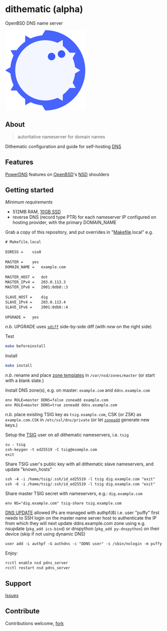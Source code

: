 # dithematic (alpha)

OpenBSD DNS name server

![Dithematic Logo](src/usr/local/share/doc/dithematic/dithematic-256x256.png)

## About
> autoritative nameserver for domain names

Dithematic configuration and guide for self-hosting [DNS](https://powerdns.org/dns-camel/)

## Features

[PowerDNS](https://doc.powerdns.com/authoritative/) features on [OpenBSD](https://github.com/openbsd/src/tree/master/usr.sbin/nsd)'s [NSD](https://man.openbsd.org/nsd.conf) shoulders

## Getting started

*Minimum requirements*
- 512MB RAM, [10GB SSD](src/usr/local/share/doc/dithematic/disklabel)
- reverse DNS (record type PTR) for each nameserver IP configured on hosting provider, with the primary DOMAIN_NAME

Grab a copy of this repository, and put overrides in "[Makefile](Makefile).local" e.g.
```console
# Makefile.local

EGRESS =	vio0

MASTER =	yes
DOMAIN_NAME =	example.com

MASTER_HOST =	dot
MASTER_IPv4 =	203.0.113.3
MASTER_IPv6 =	2001:0db8::3

SLAVE_HOST =	dig
SLAVE_IPv4 =	203.0.113.4
SLAVE_IPv6 =	2001:0db8::4

UPGRADE =	yes
```

*n.b.* UPGRADE uses [`sdiff`](https://man.openbsd.org/sdiff) side-by-side diff (with *new* on the right side)

Test
```sh
make beforeinstall
```

Install
```sh
make install
```

*n.b.* rename and place [zone templates](https://github.com/vedetta-com/dithematic/tree/master/src/usr/local/share/examples/dithematic) in `/var/nsd/zones/master` (or start with a blank slate.)

Install DNS zone(s), e.g. on master: `example.com` and `ddns.example.com`
```console
env ROLE=master DDNS=false zoneadd example.com
env ROLE=master DDNS=true zoneadd ddns.example.com
```

*n.b.* place existing TSIG key as `tsig.example.com`, CSK (or ZSK) as `example.com.CSK` in `/etc/ssl/dns/private` (or let [`zoneadd`](src/usr/local/bin/zoneadd) generate new keys.)

Setup the [TSIG](https://tools.ietf.org/html/rfc2845) user on all dithematic nameservers, i.e. `tsig`
```console
su - tsig
ssh-keygen -t ed25519 -C tsig@example.com
exit
```

Share TSIG user's public key with all dithematic slave nameservers, and update "known_hosts"
```console
ssh -4 -i /home/tsig/.ssh/id_ed25519 -l tsig dig.example.com "exit"
ssh -6 -i /home/tsig/.ssh/id_ed25519 -l tsig dig.example.com "exit"
```

Share master TSIG secret with nameservers, e.g.: `dig.example.com`
```console
env NS="dig.example.com" tsig-share tsig.example.com
```

[DNS UPDATE](https://tools.ietf.org/html/rfc2136) allowed IPs are managed with authpf(8) i.e. user "puffy" first needs to SSH login on the master name server host to authenticate the IP from which they will next update ddns.example.com zone using e.g. nsupdate (`pkg_add ics-bind`) or dnspython (`pkg_add py-dnspython`) on their device (skip if not using dynamic DNS)
```console
user add -L authpf -G authdns -c "DDNS user" -s /sbin/nologin -m puffy
```

Enjoy:
```console
rcctl enable nsd pdns_server
rcctl restart nsd pdns_server
```

## Support
[Issues](https://github.com/vedetta-com/dithematic/issues)

## Contribute
Contributions welcome, [fork](https://github.com/vedetta-com/dithematic/fork)

